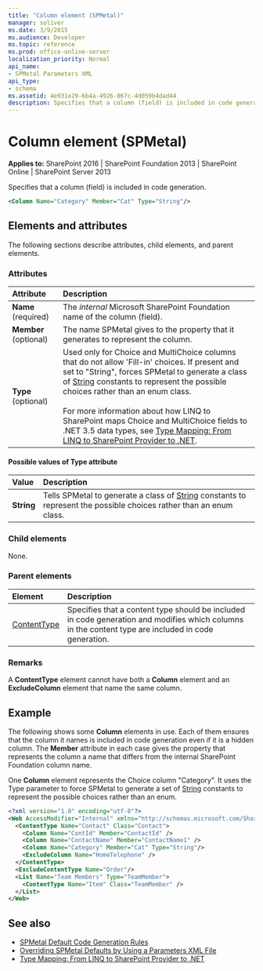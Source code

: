 ```yaml
---
title: "Column element (SPMetal)"
manager: soliver
ms.date: 3/9/2015
ms.audience: Developer
ms.topic: reference
ms.prod: office-online-server
localization_priority: Normal
api_name:
- SPMetal Parameters XML
api_type:
- schema
ms.assetid: 4e931e29-6b4a-4926-867c-4d059b4dad44
description: Specifies that a column (field) is included in code generation.
---
```


# Column element (SPMetal)

**Applies to:** SharePoint 2016 | SharePoint Foundation 2013 | SharePoint Online | SharePoint Server 2013
  
Specifies that a column (field) is included in code generation.
  
```XML
<Column Name="Category" Member="Cat" Type="String"/>
```

## Elements and attributes

The following sections describe attributes, child elements, and parent elements.

### Attributes

|**Attribute**|**Description**|
|:-----|:-----|
|**Name** (required)  <br/> |The  *internal*  Microsoft SharePoint Foundation name of the column (field).  <br/> |
|**Member** (optional)  <br/> |The name SPMetal gives to the property that it generates to represent the column.  <br/> |
|**Type** (optional)  <br/> |Used only for Choice and MultiChoice columns that do not allow 'Fill-in' choices. If present and set to "String", forces SPMetal to generate a class of [String](https://msdn.microsoft.com/library/System.String.aspx) constants to represent the possible choices rather than an enum class.<br/><br/>For more information about how LINQ to SharePoint maps Choice and MultiChoice fields to .NET 3.5 data types, see [Type Mapping: From LINQ to SharePoint Provider to .NET](https://msdn.microsoft.com/library/6a1dff92-d3cf-46ec-9e51-372e5b9ff7c4%28Office.15%29.aspx).  <br/> |
   
#### Possible values of Type attribute

|**Value**|**Description**|
|:-----|:-----|
|**String**  <br/> |Tells SPMetal to generate a class of [String](https://msdn.microsoft.com/library/System.String.aspx) constants to represent the possible choices rather than an enum class.  <br/> |
   
### Child elements

None.
  
### Parent elements

|**Element**|**Description**|
|:-----|:-----|
|[ContentType](contenttype-spmetal.md) <br/> |Specifies that a content type should be included in code generation and modifies which columns in the content type are included in code generation.  <br/> |
   
### Remarks

A **ContentType** element cannot have both a **Column** element and an **ExcludeColumn** element that name the same column. 
  
## Example

The following shows some **Column** elements in use. Each of them ensures that the column it names is included in code generation even if it is a hidden column. The **Member** attribute in each case gives the property that represents the column a name that differs from the internal SharePoint Foundation column name. 

One **Column** element represents the Choice column "Category". It uses the Type parameter to force SPMetal to generate a set of [String](https://msdn.microsoft.com/library/System.String.aspx) constants to represent the possible choices rather than an enum. 
  
```XML
<?xml version="1.0" encoding="utf-8"?>
<Web AccessModifier="Internal" xmlns="http://schemas.microsoft.com/SharePoint/2009/spmetal">
  <ContentType Name="Contact" Class="Contact">
    <Column Name="ContId" Member="ContactId" />
    <Column Name="ContactName" Member="ContactName1" />
    <Column Name="Category" Member="Cat" Type="String"/>
    <ExcludeColumn Name="HomeTelephone" />
  </ContentType>
  <ExcludeContentType Name="Order"/>
  <List Name="Team Members" Type="TeamMember">
    <ContentType Name="Item" Class="TeamMember" />
  </List>
</Web>

```

## See also

- [SPMetal Default Code Generation Rules](https://msdn.microsoft.com/library/873ac65e-425e-40f3-9ef6-753d3cda1436%28Office.15%29.aspx) 
- [Overriding SPMetal Defaults by Using a Parameters XML File](https://msdn.microsoft.com/library/209359b2-bd46-47b6-837d-3c0c2005cb19%28Office.15%29.aspx)
- [Type Mapping: From LINQ to SharePoint Provider to .NET](https://msdn.microsoft.com/library/6a1dff92-d3cf-46ec-9e51-372e5b9ff7c4%28Office.15%29.aspx)

